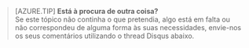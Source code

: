 
>[AZURE.TIP] **Está à procura de outra coisa?**  
>Se este tópico não continha o que pretendia, algo está em falta ou não correspondeu de alguma forma às suas necessidades, envie-nos os seus comentários utilizando o thread Disqus abaixo.

<!--HONumber=Sep16_HO3-->



